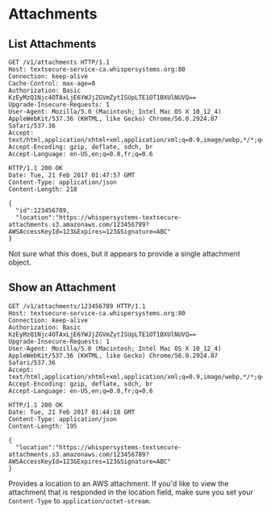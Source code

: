 # Attachments

## List Attachments

```http
GET /v1/attachments HTTP/1.1
Host: textsecure-service-ca.whispersystems.org:80
Connection: keep-alive
Cache-Control: max-age=0
Authorization: Basic KzEyMzQ1Njc4OTAxLjE6YWJjZGVmZytISUpLTE1OT1BXUlNUVQ==
Upgrade-Insecure-Requests: 1
User-Agent: Mozilla/5.0 (Macintosh; Intel Mac OS X 10_12_4) AppleWebKit/537.36 (KHTML, like Gecko) Chrome/56.0.2924.87 Safari/537.36
Accept: text/html,application/xhtml+xml,application/xml;q=0.9,image/webp,*/*;q=0.8
Accept-Encoding: gzip, deflate, sdch, br
Accept-Language: en-US,en;q=0.8,fr;q=0.6
```

```http
HTTP/1.1 200 OK
Date: Tue, 21 Feb 2017 01:47:57 GMT
Content-Type: application/json
Content-Length: 218

{
  "id":123456789,
  "location":"https://whispersystems-textsecure-attachments.s3.amazonaws.com/123456789?AWSAccessKeyId=123&Expires=123&Signature=ABC"
}
```

Not sure what this does, but it appears to provide a single attachment object.

## Show an Attachment

```http
GET /v1/attachments/123456789 HTTP/1.1
Host: textsecure-service-ca.whispersystems.org:80
Connection: keep-alive
Authorization: Basic KzEyMzQ1Njc4OTAxLjE6YWJjZGVmZytISUpLTE1OT1BXUlNUVQ==
Upgrade-Insecure-Requests: 1
User-Agent: Mozilla/5.0 (Macintosh; Intel Mac OS X 10_12_4) AppleWebKit/537.36 (KHTML, like Gecko) Chrome/56.0.2924.87 Safari/537.36
Accept: text/html,application/xhtml+xml,application/xml;q=0.9,image/webp,*/*;q=0.8
Accept-Encoding: gzip, deflate, sdch, br
Accept-Language: en-US,en;q=0.8,fr;q=0.6
```

```http
HTTP/1.1 200 OK
Date: Tue, 21 Feb 2017 01:44:18 GMT
Content-Type: application/json
Content-Length: 195

{
  "location":"https://whispersystems-textsecure-attachments.s3.amazonaws.com/123456789?AWSAccessKeyId=123&Expires=123&Signature=ABC"
}
```

Provides a location to an AWS attachment.
If you'd like to view the attachment that is responded in the location field, make sure you set your `Content-Type` to `application/octet-stream`.
